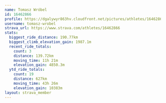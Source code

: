 ```yaml
---
name: Tomasz Wróbel
id: 16462866
profile: https://dgalywyr863hv.cloudfront.net/pictures/athletes/16462866/10169785/1/large.jpg
username: tomasz-wrobel
strava_url: https://www.strava.com/athletes/16462866
stats:
  biggest_ride_distance: 190.77km
  biggest_climb_elevation_gain: 1987.1m
  recent_ride_totals:
    count: 3
    distance: 139.72km
    moving_time: 11h 21m
    elevation_gain: 4850.3m
  ytd_ride_totals:
    count: 19
    distance: 627km
    moving_time: 43h 26m
    elevation_gain: 10383m
layout: strava_member
--- 
```


